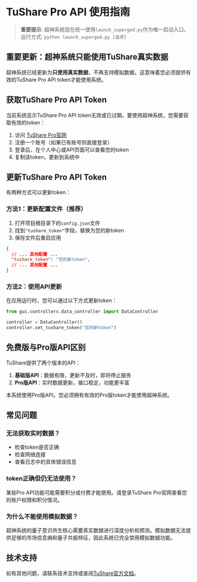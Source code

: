 # TuShare Pro API 使用指南

> **重要提示**: 超神系统现在统一使用`launch_supergod.py`作为唯一启动入口。
> 运行方式: `python launch_supergod.py [选项]`

## 重要更新：超神系统只能使用TuShare真实数据

超神系统已经更新为**只使用真实数据**，不再支持模拟数据。这意味着您必须提供有效的TuShare Pro API token才能使用系统。

## 获取TuShare Pro API Token

当前系统显示TuShare Pro API token无效或已过期。要使用超神系统，您需要获取有效的token：

1. 访问 [TuShare Pro官网](https://tushare.pro/)
2. 注册一个账号（如果已有账号则直接登录）
3. 登录后，在个人中心或API页面可以查看您的token
4. 复制该token，更新到系统中

## 更新TuShare Pro API Token

有两种方式可以更新token：

### 方法1：更新配置文件（推荐）

1. 打开项目根目录下的`config.json`文件
2. 找到`"tushare_token"`字段，替换为您的新token
3. 保存文件后重启应用

```json
{
  // ... 其他配置 ...
  "tushare_token": "您的新token",
  // ... 其他配置 ...
}
```

### 方法2：使用API更新

在应用运行时，您可以通过以下方式更新token：

```python
from gui.controllers.data_controller import DataController

controller = DataController()
controller.set_tushare_token("您的新token")
```

## 免费版与Pro版API区别

TuShare提供了两个版本的API：

1. **基础版API**：数据有限，更新不及时，即将停止服务
2. **Pro版API**：实时数据更新，接口稳定，功能更丰富

本系统使用Pro版API。您必须拥有有效的Pro版token才能使用超神系统。

## 常见问题

### 无法获取实时数据？

- 检查token是否正确
- 检查网络连接
- 查看日志中的具体错误信息

### token正确但仍无法使用？

某些Pro API功能可能需要积分或付费才能使用。请登录TuShare Pro官网查看您的账户权限和积分情况。

### 为什么不能使用模拟数据？

超神系统的量子意识共生核心需要真实数据进行深度分析和预测。模拟数据无法提供足够的市场信息熵和量子共振特征，因此系统已完全禁用模拟数据功能。

## 技术支持

如有其他问题，请联系技术支持或查阅[TuShare官方文档](https://tushare.pro/document/1)。 